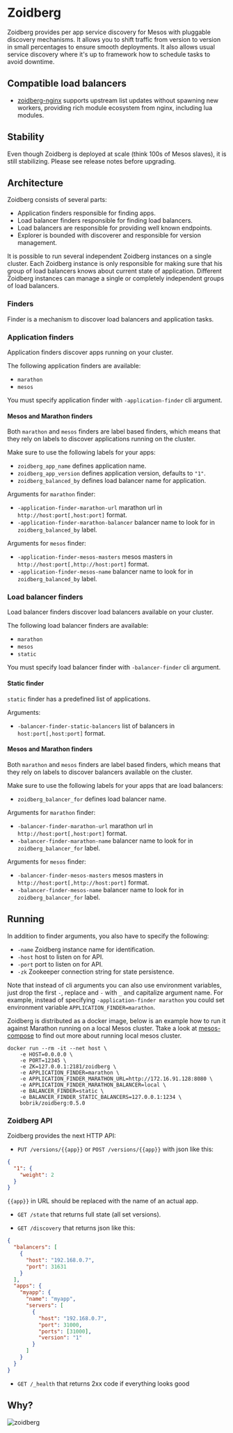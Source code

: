 # Zoidberg

Zoidberg provides per app service discovery for Mesos with pluggable
discovery mechanisms. It allows you to shift traffic from version
to version in small percentages to ensure smooth deployments. It also
allows usual service discovery where it's up to framework how to
schedule tasks to avoid downtime.

## Compatible load balancers

* [zoidberg-nginx](https://github.com/bobrik/zoidberg-nginx)
supports upstream list updates without spawning new workers,
providing rich module ecosystem from nginx, including lua modules.

## Stability

Even though Zoidberg is deployed at scale (think 100s of Mesos slaves),
it is still stabilizing. Please see release notes before upgrading.

## Architecture

Zoidberg consists of several parts:

* Application finders responsible for finding apps.
* Load balancer finders responsible for finding load balancers.
* Load balancers are responsible for providing well known endpoints.
* Explorer is bounded with discoverer and responsible for version management.

It is possible to run several independent Zoidberg instances on a single cluster.
Each Zoidberg instance is only responsible for making sure that his group of
load balancers knows about current state of application. Different Zoidberg instances
can manage a single or completely independent groups of load balancers.

### Finders

Finder is a mechanism to discover load balancers and application tasks.

### Application finders

Application finders discover apps running on your cluster.

The following application finders are available:

* `marathon`
* `mesos`

You must specify application finder with `-application-finder` cli argument.

#### Mesos and Marathon finders

Both `marathon` and `mesos` finders are label based finders, which means
that they rely on labels to discover applications running on the cluster.

Make sure to use the following labels for your apps:

* `zoidberg_app_name` defines application name.
* `zoidberg_app_version` defines application version, defaults to `"1"`.
* `zoidberg_balanced_by` defines load balancer name for application.

Arguments for `marathon` finder:

* `-application-finder-marathon-url` marathon url in `http://host:port[,host:port]` format.
* `-application-finder-marathon-balancer` balancer name to look for in `zoidberg_balanced_by` label.

Arguments for `mesos` finder:

* `-application-finder-mesos-masters` mesos masters in `http://host:port[,http://host:port]` format.
* `-application-finder-mesos-name` balancer name to look for in `zoidberg_balanced_by` label.

### Load balancer finders

Load balancer finders discover load balancers available on your cluster.

The following load balancer finders are available:

* `marathon`
* `mesos`
* `static`

You must specify load balancer finder with `-balancer-finder` cli argument.

#### Static finder

`static` finder has a predefined list of applications.

Arguments:

* `-balancer-finder-static-balancers` list of balancers in `host:port[,host:port]` format.

#### Mesos and Marathon finders

Both `marathon` and `mesos` finders are label based finders, which means
that they rely on labels to discover balancers available on the cluster.

Make sure to use the following labels for your apps that are load balancers:

* `zoidberg_balancer_for` defines load balancer name.

Arguments for `marathon` finder:

* `-balancer-finder-marathon-url` marathon url in `http://host:port[,host:port]` format.
* `-balancer-finder-marathon-name` balancer name to look for in `zoidberg_balancer_for` label.

Arguments for `mesos` finder:

* `-balancer-finder-mesos-masters` mesos masters in `http://host:port[,http://host:port]` format.
* `-balancer-finder-mesos-name` balancer name to look for in `zoidberg_balancer_for` label.

## Running

In addition to finder arguments, you also have to specify the following:

* `-name` Zoidberg instance name for identification.
* `-host` host to listen on for API.
* `-port` port to listen on for API.
* `-zk` Zookeeper connection string for state persistence.

Note that instead of cli arguments you can also use environment variables,
just drop the first `-`, replace and `-` with `_` and capitalize argument name.
For example, instead of specifying `-application-finder marathon` you could
set environment variable `APPLICATION_FINDER=marathon`.

Zoidberg is distributed as a docker image, below is an example how to run it
against Marathon running on a local Mesos cluster. Ttake a look at
[mesos-compose](https://github.com/bobrik/mesos-compose) to find out more about
running local mesos cluster.


```
docker run --rm -it --net host \
    -e HOST=0.0.0.0 \
    -e PORT=12345 \
    -e ZK=127.0.0.1:2181/zoidberg \
    -e APPLICATION_FINDER=marathon \
    -e APPLICATION_FINDER_MARATHON_URL=http://172.16.91.128:8080 \
    -e APPLICATION_FINDER_MARATHON_BALANCER=local \
    -e BALANCER_FINDER=static \
    -e BALANCER_FINDER_STATIC_BALANCERS=127.0.0.1:1234 \
    bobrik/zoidberg:0.5.0
```

### Zoidberg API

Zoidberg provides the next HTTP API:

* `PUT /versions/{{app}}` or `POST /versions/{{app}}` with json like this:

```json
{
  "1": {
    "weight": 2
  }
}
```

`{{app}}` in URL should be replaced with the name of an actual app.

* `GET /state` that returns full state (all set versions).

* `GET /discovery` that returns json like this:

```json
{
  "balancers": [
    {
      "host": "192.168.0.7",
      "port": 31631
    }
  ],
  "apps": {
    "myapp": {
      "name": "myapp",
      "servers": [
        {
          "host": "192.168.0.7",
          "port": 31000,
          "ports": [31000],
          "version": "1"
        }
      ]
    }
  }
}
```

* `GET /_health` that returns 2xx code if everything looks good

## Why?

![zoidberg](zoidberg.jpg)
